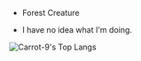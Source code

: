 - Forest Creature

- I have no idea what I'm doing.

![Carrot-9's Top Langs](https://github-readme-stats.vercel.app/api/top-langs/?username=Carrot-9&layout=compact&langs)
